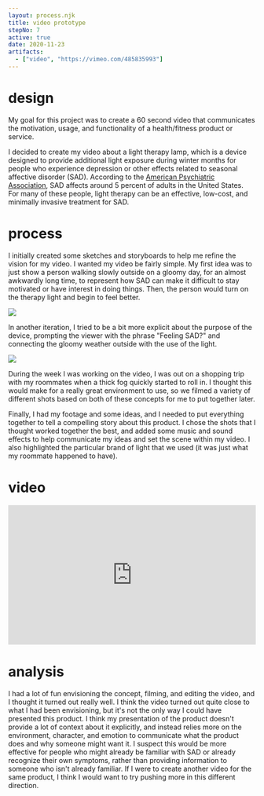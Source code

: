 ```yaml
---
layout: process.njk
title: video prototype
stepNo: 7
active: true
date: 2020-11-23
artifacts:
  - ["video", "https://vimeo.com/485835993"]
---
```

# design

My goal for this project was to create a 60 second video that communicates the motivation, usage, and functionality of a health/fitness product or service.

I decided to create my video about a light therapy lamp, which is a device designed to provide additional light exposure during winter months for people who experience depression or other effects related to seasonal affective disorder (SAD). According to the [American Psychiatric Association](https://www.psychiatry.org/patients-families/depression/seasonal-affective-disorder), SAD affects around 5 percent of adults in the United States. For many of these people, light therapy can be an effective, low-cost, and minimally invasive treatment for SAD.

# process

I initially created some sketches and storyboards to help me refine the vision for my video. I wanted my video be fairly simple. My first idea was to just show a person walking slowly outside on a gloomy day, for an almost awkwardly long time, to represent how SAD can make it difficult to stay motivated or have interest in doing things. Then, the person would turn on the therapy light and begin to feel better.

<div class="images-can-invert">

![](https://cdn.yoonbuck.com/hcde451-www/7-video-prototype/storyboard-1.png)

</div>

In another iteration, I tried to be a bit more explicit about the purpose of the device, prompting the viewer with the phrase "Feeling SAD?" and connecting the gloomy weather outside with the use of the light.

<div class="images-can-invert">

![](https://cdn.yoonbuck.com/hcde451-www/7-video-prototype/storyboard-2.png)

</div>

During the week I was working on the video, I was out on a shopping trip with my roommates when a thick fog quickly started to roll in. I thought this would make for a really great environment to use, so we filmed a variety of different shots based on both of these concepts for me to put together later.

Finally, I had my footage and some ideas, and I needed to put everything together to tell a compelling story about this product. I chose the shots that I thought worked together the best, and added some music and sound effects to help communicate my ideas and set the scene within my video. I also highlighted the particular brand of light that we used (it was just what my roommate happened to have).

# video

<div style="padding:56.25% 0 0 0;position:relative;" class="media"><iframe src="https://player.vimeo.com/video/485835993?color=5daaf1&title=0&byline=0&portrait=0" style="position:absolute;top:0;left:0;width:100%;height:100%;" frameborder="0" allow="fullscreen" allowfullscreen></iframe></div>

# analysis

I had a lot of fun envisioning the concept, filming, and editing the video, and I thought it turned out really well. I think the video turned out quite close to what I had been envisioning, but it's not the only way I could have presented this product. I think my presentation of the product doesn't provide a lot of context about it explicitly, and instead relies more on the environment, character, and emotion to communicate what the product does and why someone might want it. I suspect this would be more effective for people who might already be familiar with SAD or already recognize their own symptoms, rather than providing information to someone who isn't already familiar. If I were to create another video for the same product, I think I would want to try pushing more in this different direction.

